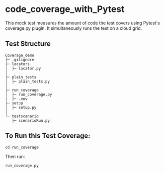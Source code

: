 # code_coverage_with_Pytest
This mock test measures the amount of code the test covers using Pytest's coverage.py plugin. It simultaneously runs the test on a cloud grid.
## Test Structure

```
Coverage_demo
├─ .gitignore
├─ locators
│  ├─ locator.py
│  
├─ plain_tests
│  ├─ plain_tests.py
│  
├─ run_coverage
│  ├─ run_coverage.py
|  ├─ .env
├─ setup
│  ├─ setup.py
│
└─ testscenario
   ├─ scenarioRun.py

```

## To Run this Test Coverage:
`cd run_coverage`

Then run:

`run_coverage.py`
